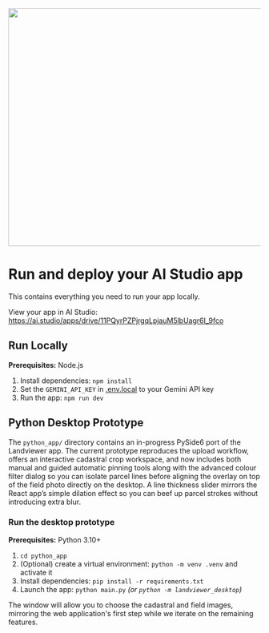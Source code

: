 <div align="center">
<img width="1200" height="475" alt="GHBanner" src="https://github.com/user-attachments/assets/0aa67016-6eaf-458a-adb2-6e31a0763ed6" />
</div>

# Run and deploy your AI Studio app

This contains everything you need to run your app locally.

View your app in AI Studio: https://ai.studio/apps/drive/11PQyrPZPjrgqLpjauM5lbUagr6I_9fco

## Run Locally

**Prerequisites:**  Node.js


1. Install dependencies:
   `npm install`
2. Set the `GEMINI_API_KEY` in [.env.local](.env.local) to your Gemini API key
3. Run the app:
   `npm run dev`

## Python Desktop Prototype

The `python_app/` directory contains an in-progress PySide6 port of the Landviewer app.
The current prototype reproduces the upload workflow, offers an interactive cadastral crop
workspace, and now includes both manual and guided automatic pinning tools along with the
advanced colour filter dialog so you can isolate parcel lines before aligning the overlay on
top of the field photo directly on the desktop. A line thickness slider mirrors the React
app’s simple dilation effect so you can beef up parcel strokes without introducing extra blur.

### Run the desktop prototype

**Prerequisites:** Python 3.10+

1. `cd python_app`
2. (Optional) create a virtual environment: `python -m venv .venv` and activate it
3. Install dependencies: `pip install -r requirements.txt`
4. Launch the app: `python main.py` *(or `python -m landviewer_desktop`)*

The window will allow you to choose the cadastral and field images, mirroring the web
application's first step while we iterate on the remaining features.
